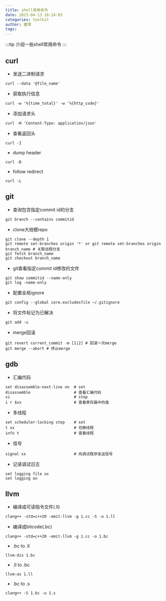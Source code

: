```yaml
---
title: shell常用命令
date: 2023-04-13 16:24:03
categories: toolkit
author: 童荣
tags:
---
```


:::tip
介绍一些shell常用命令
:::

<!-- more -->

## curl ##
  * 发送二进制请求
  
  ``` shell
  curl --data '@file_name'
  ```
  * 获取执行信息

  ``` shell
  curl -w '%{time_total}' -w '%{http_code}' 
  ```
  * 添加请求头

  ``` shell
  curl -H 'Content-Type: application/json'
  ```
  * 查看返回头

  ``` shell
  curl -I
  ```
  * dump header

  ``` shell
  curl -D
  ```
  * follow redirect

  ``` shell
  curl -L
  ```
  
## git ##
  * 查询包含指定commit id的分支

  ``` shell
  git branch --contains commitid
  ```
  * clone大规模repo

  ``` shell
  git clone --depth 1
  git remote set-branches origin '*' or git remote set-branches origin branch_name # 关联远程分支
  git fetch branch_name
  git checkout branch_name
  ```
  * git查看指定commit id修改的文件

  ``` shell
  git show commitid --name-only
  git log -name-only
  ```
  * 配置全局ignore

  ``` shell
  git config --global core.excludesfile ~/.gitignore
  ```
  * 将文件标记为已解决

  ``` shell
  git add -u
  ```
  * merge回滚

  ``` shell
  git revert current_commit -m [1|2] # 回滚一次merge
  git merge --abort # 终止merge
  ```
  
## gdb ##
  * 汇编代码

  ``` shell
  set disassemble-next-line on  # set
  disassemble					# 查看汇编代码
  si							# step
  i r $xx						# 查看寄存器中的值
  ```

  * 多线程
  
  ``` shell
  set scheduler-locking step	# set
  t xx							# 切换线程
  info t						# 查看线程
  ```
  
  * 信号

  ``` shell
  signal xx						# 向调试程序发送信号
  ```
  
  * 记录调试日志

  ``` shell
  set logging file xx
  set logging on
  ```

## llvm ##

  * 编译成可读指令文件(.ll)

  ``` shell
  clang++ -std=c++20 -emit-llvm -g 1.cc -S -o 1.ll
  ```

  * 编译成bitcode(.bc)

  ``` shell
  clang++ -std=c++20 -emit-llvm -g 1.cc -o 1.bc
  ```

  * .bc to .ll

  ``` shell
  llvm-dis 1.bc
  ```
  
  * .ll to .bc

  ``` shell
  llvm-as 1.ll
  ```
  
  * .bc to .s

  ``` shell
  clang++ -S 1.bc -o 1.s
  ```
